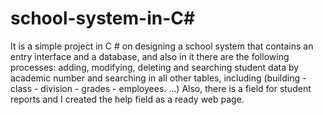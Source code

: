 # school-system-in-C#

It is a simple project in C # on designing a school system that contains an entry interface and a database, and also in it there are the following processes: adding, modifying, deleting and searching student data by academic number and searching in all other tables, including (building - class - division - grades - employees. ...) Also, there is a field for student reports and I created the help field as a ready web page.
